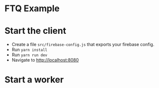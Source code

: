 # FTQ Example

# Start the client

- Create a file `src/firebase-config.js` that exports your firebase config.
- Run `yarn install`
- Run `yarn run dev`
- Navigate to [http://localhost:8080](http://localhost:8080)

# Start a worker
